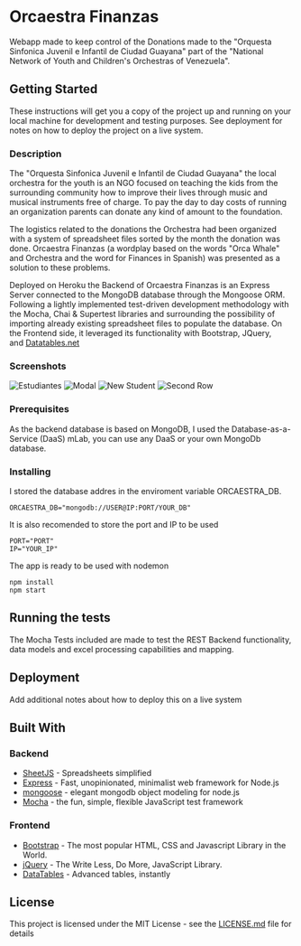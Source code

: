 # Orcaestra Finanzas

Webapp made to keep control of the Donations made to the "Orquesta Sinfonica Juvenil e Infantil de Ciudad Guayana" part of the "National Network of Youth and Children's Orchestras of Venezuela".

## Getting Started

These instructions will get you a copy of the project up and running on your local machine for development and testing purposes. See deployment for notes on how to deploy the project on a live system.

### Description

The "Orquesta Sinfonica Juvenil e Infantil de Ciudad Guayana" the local orchestra for the youth is an NGO focused on teaching the kids from the surrounding community how to improve their lives through music and musical instruments free of charge. To pay the day to day costs of running an organization parents can donate any kind of amount to the foundation.

The logistics related to the donations the Orchestra had been organized with a system of spreadsheet files sorted by the month the donation was done. Orcaestra Finanzas (a wordplay based on the words "Orca Whale" and Orchestra and the word for Finances in Spanish) was presented as a solution to these problems.

Deployed on Heroku the Backend of Orcaestra Finanzas is an Express Server connected to the MongoDB database through the Mongoose ORM. Following a lightly implemented test-driven development methodology with the Mocha, Chai & Supertest libraries and surrounding the possibility of importing already existing spreadsheet files to populate the database. On the Frontend side, it leveraged its functionality with Bootstrap, JQuery, and [Datatables.net](http://datatables.net/)

### Screenshots

![Estudiantes](".github/estudiantes.png")
![Modal](".github/modal.png")
![New Student](".github/new-student.png")
![Second Row](".github/second-row.png")

### Prerequisites

As the backend database is based on MongoDB, I used the Database-as-a-Service (DaaS) mLab, you can use any DaaS or your own MongoDb database.

### Installing

I stored the database addres in the enviroment variable ORCAESTRA_DB.

```
ORCAESTRA_DB="mongodb://USER@IP:PORT/YOUR_DB"
```

It is also recomended to store the port and IP to be used

```
PORT="PORT"
IP="YOUR_IP"
```

The app is ready to be used with nodemon

```
npm install
npm start
```

## Running the tests

The Mocha Tests included are made to test the REST Backend functionality, data models and excel processing capabilities and mapping.

## Deployment

Add additional notes about how to deploy this on a live system

## Built With

### Backend

- [SheetJS](https://sheetjs.com/) - Spreadsheets simplified
- [Express](https://expressjs.com/) - Fast, unopinionated, minimalist web framework for Node.js
- [mongoose](https://mongoosejs.com/) - elegant mongodb object modeling for node.js
- [Mocha](https://mochajs.org/) - the fun, simple, flexible JavaScript test framework

### Frontend

- [Bootstrap](https://getbootstrap.com/) - The most popular HTML, CSS and Javascript Library in the World.
- [jQuery](https://jquery.com/) - The Write Less, Do More, JavaScript Library.
- [DataTables](https://datatables.net/) - Advanced tables, instantly

## License

This project is licensed under the MIT License - see the [LICENSE.md](LICENSE.md) file for details
